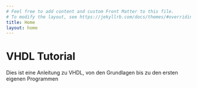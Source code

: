 ```yaml
---
# Feel free to add content and custom Front Matter to this file.
# To modify the layout, see https://jekyllrb.com/docs/themes/#overriding-theme-defaults
title: Home
layout: home
---
```

# VHDL Tutorial


Dies ist eine Anleitung zu VHDL, von den Grundlagen bis zu den ersten eigenen Programmen